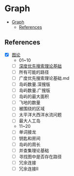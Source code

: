 # Graph

- [Graph](#graph)
  - [References](#references)

## References

- [x] [图论](https://programmercarl.com/other/tulunshuoming.html)
  - 01~10
  - [ ] [深度优先搜索理论基础](https://programmercarl.com/%E5%9B%BE%E8%AE%BA%E6%B7%B1%E6%90%9C%E7%90%86%E8%AE%BA%E5%9F%BA%E7%A1%80.html)
  - [ ] 所有可能的路径
  - [ ] 广度优先搜索理论基础.md
  - [ ] 岛屿数量.深搜版
  - [ ] 岛屿数量.广搜版
  - [ ] 岛屿的最大面积
  - [ ] 飞地的数量
  - [ ] 被围绕的区域
  - [ ] 太平洋大西洋水流问题
  - [ ] 最大人工岛
  - 11~20
  - [ ] 单词接龙
  - [ ] 钥匙和房间
  - [ ] 岛屿的周长
  - [ ] 并查集理论基础
  - [ ] 寻找图中是否存在路径
  - [ ] 冗余连接
  - [ ] 冗余连接II
